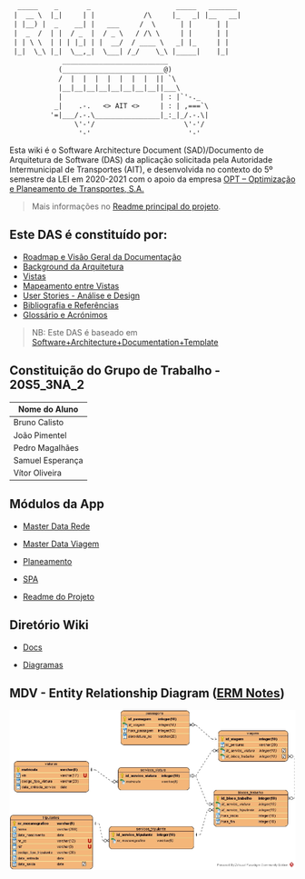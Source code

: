      _____    _       _                     _____   _______
     |  __ \  |_|     | |            /\     |_   _| |__   __|
     | |__) |  _    __| |   ___     /  \      | |      | |   
     |  _  /  | |  / _  |  / _ \   / /\ \     | |      | |   
     | | \ \  | | | |_| | |  __/  / ____ \   _| |_     | |   
     |_|  \_\ |_|  \__,_|  \___| /_/    \_\ |_____|    |_|   
                 __________________________
                (_________________________@)
                /  |  |  |  |  |  |  |  || `\
                |__|__|__|__|__|__|__|__||___\
                |                        | : |`'-._
               _|    .-.   <> AIT <>     | : | ,===`\
              '=|___/.-.\________________|_:_|_/.-.\|
                    \'-'/                      \'-'/
                     '-'                        '-'

Esta wiki é o Software Architecture Document (SAD)/Documento de Arquitetura de Software (DAS) da aplicação solicitada pela Autoridade Intermunicipal de Transportes (AIT), e desenvolvida no contexto do 5º semestre da LEI em 2020-2021 com o apoio da empresa [OPT – Optimização e Planeamento de Transportes, S.A.](http://opt.pt/)

> Mais informações no [Readme principal do projeto](../Project_MDR/README.md).

## Este DAS é constituído por:

- [Roadmap e Visão Geral da Documentação](RoadmapOverview.md)
- [Background da Arquitetura](Background.md)
- [Vistas](Views.md)
- [Mapeamento entre Vistas](Mapping.md)
- [User Stories - Análise e Design](../Project_MDR/Docs/us.md)
- [Bibliografia e Referências](References.md)
- [Glossário e Acrónimos](GlossaryAcronyms.md)

> NB: Este DAS é baseado em [Software+Architecture+Documentation+Template](https://wiki.sei.cmu.edu/confluence/display/SAD/Software+Architecture+Documentation+Template)

## Constituição do Grupo de Trabalho - 20S5_3NA_2

| Nome do Aluno	  |
|-------------------|
| Bruno Calisto     |
| João Pimentel     |
| Pedro Magalhães   |
| Samuel Esperança  |
| Vítor Oliveira    |

## Módulos da App

- [Master Data Rede](../Project_MDR/)

- [Master Data Viagem](../Project_MDV/)

- [Planeamento](../Project_MDR/Planeamento/)

- [SPA](../Project_SPA/SPA/)

- [Readme do Projeto](../Project_MDR/README.md)

## Diretório Wiki

* [Docs](./browse/docs)

* [Diagramas](./browse/diagramas)

## MDV - Entity Relationship Diagram ([ERM Notes](./docs/SQL%20DB/entity_relationship_diagram_notes.md))

![ERM](./docs/SQL%20DB/entity_relationship_diagram.jpg)
